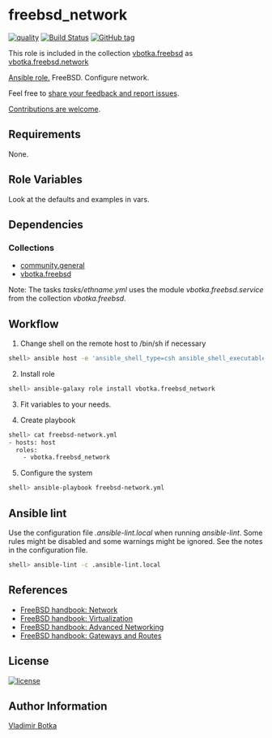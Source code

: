 # freebsd_network

[![quality](https://img.shields.io/ansible/quality/27910)](https://galaxy.ansible.com/vbotka/freebsd_network)
[![Build Status](https://app.travis-ci.com/vbotka/ansible-freebsd-network.svg?branch=master)](https://app.travis-ci.com/vbotka/ansible-freebsd-network)
[![GitHub tag](https://img.shields.io/github/v/tag/vbotka/ansible-freebsd-network)](https://github.com/vbotka/ansible-freebsd-network/tags)

This role is included in the collection [vbotka.freebsd](https://galaxy.ansible.com/ui/repo/published/vbotka/freebsd/) as [vbotka.freebsd.network](https://galaxy.ansible.com/ui/repo/published/vbotka/freebsd/content/role/network)

[Ansible role.](https://galaxy.ansible.com/vbotka/freebsd_network/) FreeBSD. Configure network.

Feel free to [share your feedback and report issues](https://github.com/vbotka/ansible-freebsd-network/issues).

[Contributions are welcome](https://github.com/firstcontributions/first-contributions).


## Requirements

None.


## Role Variables

Look at the defaults and examples in vars.


## Dependencies

### Collections

* [community.general](https://github.com/ansible-collections/community.general/)
* [vbotka.freebsd](https://github.com/vbotka/ansible-collection-freebsd/)

Note: The tasks *tasks/ethname.yml* uses the module *vbotka.freebsd.service* from the collection *vbotka.freebsd*.


## Workflow

1) Change shell on the remote host to /bin/sh if necessary

```bash
shell> ansible host -e 'ansible_shell_type=csh ansible_shell_executable=/bin/csh' -a 'sudo pw usermod user -s /bin/sh'
```

2) Install role

```bash
shell> ansible-galaxy role install vbotka.freebsd_network
```

3) Fit variables to your needs.


4) Create playbook

```bash
shell> cat freebsd-network.yml
- hosts: host
  roles:
    - vbotka.freebsd_network
```

5) Configure the system

```bash
shell> ansible-playbook freebsd-network.yml
```

## Ansible lint

Use the configuration file *.ansible-lint.local* when running
*ansible-lint*. Some rules might be disabled and some warnings might
be ignored. See the notes in the configuration file.

```bash
shell> ansible-lint -c .ansible-lint.local
```


## References

- [FreeBSD handbook: Network](https://docs.freebsd.org/en/books/handbook/network/)
- [FreeBSD handbook: Virtualization](https://docs.freebsd.org/en/books/handbook/virtualization/)
- [FreeBSD handbook: Advanced Networking](https://docs.freebsd.org/en/books/handbook/advanced-networking/index.html)
- [FreeBSD handbook: Gateways and Routes](https://docs.freebsd.org/en/books/handbook/advanced-networking/#network-routing)


## License

[![license](https://img.shields.io/badge/license-BSD-red.svg)](https://www.freebsd.org/doc/en/articles/bsdl-gpl/article.html)


## Author Information

[Vladimir Botka](https://botka.info)
